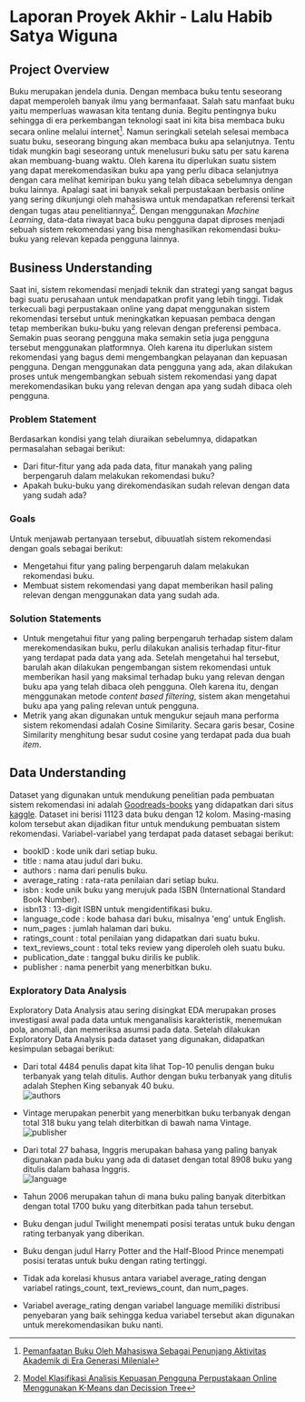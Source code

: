 # Laporan Proyek Akhir - Lalu Habib Satya Wiguna

## Project Overview
Buku merupakan jendela dunia. Dengan membaca buku tentu seseorang dapat memperoleh banyak ilmu yang bermanfaaat. Salah satu manfaat buku yaitu memperluas wawasan kita tentang dunia. Begitu pentingnya buku sehingga di era perkembangan teknologi saat ini kita bisa membaca buku secara online melalui internet[^1]. Namun seringkali setelah selesai membaca suatu buku, seseorang bingung akan membaca buku apa selanjutnya. Tentu tidak mungkin bagi seseorang untuk menelusuri buku satu per satu karena akan membuang-buang waktu. Oleh karena itu diperlukan suatu sistem yang dapat merekomendasikan buku apa yang perlu dibaca selanjutnya dengan cara melihat kemiripan buku yang telah dibaca sebelumnya dengan buku lainnya. Apalagi saat ini banyak sekali perpustakaan berbasis online yang sering dikunjungi oleh mahasiswa untuk mendapatkan referensi terkait dengan tugas atau penelitiannya[^2]. Dengan menggunakan _Machine Learning_, data-data riwayat baca buku pengguna dapat diproses menjadi sebuah sistem rekomendasi yang bisa menghasilkan rekomendasi buku-buku yang relevan kepada pengguna lainnya.  
[^1]: [Pemanfaatan Buku Oleh Mahasiswa Sebagai Penunjang Aktivitas Akademik di Era Generasi Milenial](http://jurnal.uin-antasari.ac.id/index.php/pustakakarya/article/view/3710)  
[^2]: [Model Klasifikasi Analisis Kepuasan Pengguna Perpustakaan Online Menggunakan K-Means dan Decission Tree](https://scholar.google.co.id/scholar_url?url=http://ejurnal.stmik-budidarma.ac.id/index.php/jurikom/article/download/3680/2426&hl=en&sa=X&ei=eHIqY5PfLPuSy9YP1Lyz8AQ&scisig=AAGBfm1NYL2GxbwFk7aY5cWKrf1b8jImVg&oi=scholarr)

## Business Understanding
Saat ini, sistem rekomendasi menjadi teknik dan strategi yang sangat bagus bagi suatu perusahaan untuk mendapatkan profit yang lebih tinggi. Tidak terkecuali bagi perpustakaan online yang dapat menggunakan sistem rekomendasi tersebut untuk meningkatkan kepuasan pembaca dengan tetap memberikan buku-buku yang relevan dengan preferensi pembaca. Semakin puas seorang pengguna maka semakin setia juga pengguna tersebut menggunakan platformnya. Oleh karena itu diperlukan sistem rekomendasi yang bagus demi mengembangkan pelayanan dan kepuasan pengguna. Dengan menggunakan data pengguna yang ada, akan dilakukan proses untuk mengembangkan sebuah sistem rekomendasi yang dapat merekomendasikan buku yang relevan dengan apa yang sudah dibaca oleh pengguna.

### Problem Statement
Berdasarkan kondisi yang telah diuraikan sebelumnya, didapatkan permasalahan sebagai berikut:
- Dari fitur-fitur yang ada pada data, fitur manakah yang paling berpengaruh dalam melakukan rekomendasi buku?
- Apakah buku-buku yang direkomendasikan sudah relevan dengan data yang sudah ada?

### Goals
Untuk menjawab pertanyaan tersebut, dibuuatlah sistem rekomendasi dengan goals sebagai berikut:
- Mengetahui fitur yang paling berpengaruh dalam melakukan rekomendasi buku.
- Membuat sistem rekomendasi yang dapat memberikan hasil paling relevan dengan menggunakan data yang sudah ada.

### Solution Statements
- Untuk mengetahui fitur yang paling berpengaruh terhadap sistem dalam merekomendasikan buku, perlu dilakukan analisis terhadap fitur-fitur yang terdapat pada data yang ada. Setelah mengetahui hal tersebut, barulah akan dilakukan pengembangan sistem rekomendasi untuk memberikan hasil yang maksimal terhadap buku yang relevan dengan buku apa yang telah dibaca oleh pengguna. Oleh karena itu, dengan menggunakan metode _content based filtering_, sistem akan mengetahui buku apa yang paling relevan untuk pengguna.
- Metrik yang akan digunakan untuk mengukur sejauh mana performa sistem rekomendasi adalah Cosine Similarity. Secara garis besar, Cosine Similarity menghitung besar sudut cosine yang terdapat pada dua buah _item_.

## Data Understanding
Dataset yang digunakan untuk mendukung penelitian pada pembuatan sistem rekomendasi ini adalah [Goodreads-books](https://www.kaggle.com/datasets/jealousleopard/goodreadsbooks) yang didapatkan dari situs [kaggle](https://www.kaggle.com). Dataset ini berisi 11123 data buku dengan 12 kolom. Masing-masing kolom tersebut akan dijadikan fitur untuk mendukung pembuatan sistem rekomendasi. Variabel-variabel yang terdapat pada dataset sebagai berikut:
- bookID : kode unik dari setiap buku.
- title : nama atau judul dari buku.
- authors : nama dari penulis buku.
- average_rating : rata-rata penilaian dari setiap buku.
- isbn : kode unik buku yang merujuk pada ISBN (International Standard Book Number).
- isbn13 : 13-digit ISBN untuk mengidentifikasi buku.
- language_code : kode bahasa dari buku, misalnya 'eng' untuk English.
- num_pages : jumlah halaman dari buku.
- ratings_count : total penilaian yang didapatkan dari suatu buku.
- text_reviews_count : total teks review yang diperoleh oleh suatu buku.
- publication_date : tanggal buku dirilis ke publik.
- publisher : nama penerbit yang menerbitkan buku.

### Exploratory Data Analysis
Exploratory Data Analysis atau sering disingkat EDA merupakan proses investigasi awal pada data untuk menganalisis karakteristik, menemukan pola, anomali, dan memeriksa asumsi pada data. Setelah dilakukan Exploratory Data Analysis pada dataset yang digunakan, didapatkan kesimpulan sebagai berikut:
- Dari total 4484 penulis dapat kita lihat Top-10 penulis dengan buku terbanyak yang telah ditulis. Author dengan buku terbanyak yang ditulis adalah Stephen King sebanyak 40 buku.  
![authors](https://user-images.githubusercontent.com/74854925/191403572-9c7a5a0c-6010-40c1-9a40-50d1d402ad5b.png)

- Vintage merupakan penerbit yang menerbitkan buku terbanyak dengan total 318 buku yang telah diterbitkan di bawah nama Vintage.  
![publisher](https://user-images.githubusercontent.com/74854925/191403597-3a3e24ee-a6f1-489c-b72d-7fefa958a5b4.png)

- Dari total 27 bahasa, Inggris merupakan bahasa yang paling banyak digunakan pada buku yang ada di dataset dengan total 8908 buku yang ditulis dalam bahasa Inggris.  
![language](https://user-images.githubusercontent.com/74854925/191403618-fb39ec22-efa3-406c-ae04-80d5fba31e80.png)

- Tahun 2006 merupakan tahun di mana buku paling banyak diterbitkan dengan total 1700 buku yang diterbitkan pada tahun tersebut.
- Buku dengan judul Twilight menempati posisi teratas untuk buku dengan rating terbanyak yang diberikan.
- Buku dengan judul Harry Potter and the Half-Blood Prince menempati posisi teratas untuk buku dengan rating tertinggi.
- Tidak ada korelasi khusus antara variabel average_rating dengan variabel ratings_count, text_reviews_count, dan num_pages.
- Variabel average_rating dengan variabel language memiliki distribusi penyebaran yang baik sehingga kedua variabel tersebut akan digunakan untuk merekomendasikan buku nanti.

